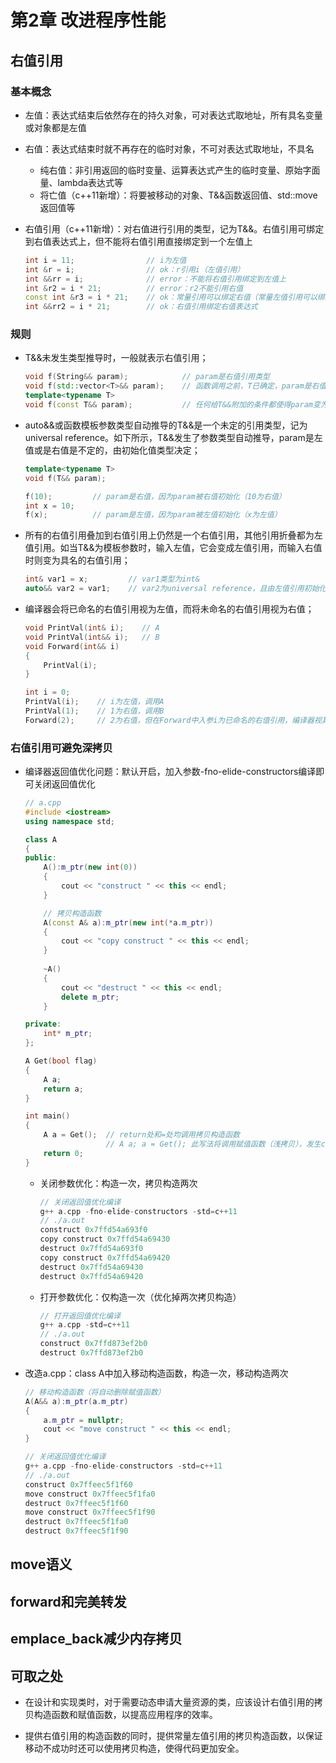 # 第2章 改进程序性能

## 右值引用

### 基本概念

- 左值：表达式结束后依然存在的持久对象，可对表达式取地址，所有具名变量或对象都是左值

- 右值：表达式结束时就不再存在的临时对象，不可对表达式取地址，不具名

  - 纯右值：非引用返回的临时变量、运算表达式产生的临时变量、原始字面量、lambda表达式等
  - 将亡值（c++11新增）：将要被移动的对象、T&&函数返回值、std::move返回值等

- 右值引用（c++11新增）：对右值进行引用的类型，记为T&&。右值引用可绑定到右值表达式上，但不能将右值引用直接绑定到一个左值上

  ```c++
  int i = 11;                // i为左值
  int &r = i;                // ok：r引用i（左值引用）
  int &&rr = i;              // error：不能将右值引用绑定到左值上
  int &r2 = i * 21;          // error：r2不能引用右值
  const int &r3 = i * 21;    // ok：常量引用可以绑定右值（常量左值引用可以绑定一切）
  int &&rr2 = i * 21;        // ok：右值引用绑定右值表达式
  ```

### 规则

- T&&未发生类型推导时，一般就表示右值引用；

  ```c++
  void f(String&& param);            // param是右值引用类型
  void f(std::vector<T>&& param);    // 函数调用之前，T已确定，param是右值引用类型
  template<typename T>
  void f(const T&& param);           // 任何给T&&附加的条件都使得param变为右值引用类型
  ```

- auto&&或函数模板参数类型自动推导的T&&是一个未定的引用类型，记为universal reference。如下所示，T&&发生了参数类型自动推导，param是左值或是右值是不定的，由初始化值类型决定；

  ```c++
  template<typename T>
  void f(T&& param);
  
  f(10);         // param是右值，因为param被右值初始化（10为右值）
  int x = 10;
  f(x);          // param是左值，因为param被左值初始化（x为左值）
  ```

- 所有的右值引用叠加到右值引用上仍然是一个右值引用，其他引用折叠都为左值引用。如当T&&为模板参数时，输入左值，它会变成左值引用，而输入右值时则变为具名的右值引用；

  ```c++
  int& var1 = x;         // var1类型为int&
  auto&& var2 = var1;    // var2为universal reference，且由左值引用初始化，发生引用折叠，var2为int&
  ```

- 编译器会将已命名的右值引用视为左值，而将未命名的右值引用视为右值；

  ```C++
  void PrintVal(int& i);    // A
  void PrintVal(int&& i);   // B
  void Forward(int&& i)
  {
      PrintVal(i);
  }
  
  int i = 0;
  PrintVal(i);    // i为左值，调用A
  PrintVal(1);    // 1为右值，调用B
  Forward(2);     // 2为右值，但在Forward中入参i为已命名的右值引用，编译器视其为左值，调用A
  ```

### 右值引用可避免深拷贝

- 编译器返回值优化问题：默认开启，加入参数-fno-elide-constructors编译即可关闭返回值优化

  ```c++
  // a.cpp
  #include <iostream>
  using namespace std;
  
  class A
  {
  public:
      A():m_ptr(new int(0))
      {
          cout << "construct " << this << endl;
      }
  
      // 拷贝构造函数
      A(const A& a):m_ptr(new int(*a.m_ptr))
      {
          cout << "copy construct " << this << endl;
      }
      
      ~A()
      {
          cout << "destruct " << this << endl;
          delete m_ptr;
      }
  
  private:
      int* m_ptr;
  };
  
  A Get(bool flag)
  {
      A a;
      return a;
  }
  
  int main()
  {
      A a = Get();  // return处和=处均调用拷贝构造函数
                    // A a; a = Get(); 此写法将调用赋值函数（浅拷贝），发生coredump
      return 0;
  }
  ```

  - 关闭参数优化：构造一次，拷贝构造两次

    ```c++
    // 关闭返回值优化编译
    g++ a.cpp -fno-elide-constructors -std=c++11
    // ./a.out
    construct 0x7ffd54a693f0
    copy construct 0x7ffd54a69430
    destruct 0x7ffd54a693f0
    copy construct 0x7ffd54a69420
    destruct 0x7ffd54a69430
    destruct 0x7ffd54a69420
    ```

  - 打开参数优化：仅构造一次（优化掉两次拷贝构造）

    ```c++
    // 打开返回值优化编译
    g++ a.cpp -std=c++11
    // ./a.out
    construct 0x7ffd873ef2b0
    destruct 0x7ffd873ef2b0
    ```

- 改造a.cpp：class A中加入移动构造函数，构造一次，移动构造两次

  ```c++
  // 移动构造函数（将自动删除赋值函数）
  A(A&& a):m_ptr(a.m_ptr)
  {
      a.m_ptr = nullptr;
      cout << "move construct " << this << endl;
  }
  
  // 关闭返回值优化编译
  g++ a.cpp -fno-elide-constructors -std=c++11
  // ./a.out
  construct 0x7ffeec5f1f60
  move construct 0x7ffeec5f1fa0
  destruct 0x7ffeec5f1f60
  move construct 0x7ffeec5f1f90
  destruct 0x7ffeec5f1fa0
  destruct 0x7ffeec5f1f90
  ```

## move语义

## forward和完美转发

## emplace_back减少内存拷贝

## 可取之处

- 在设计和实现类时，对于需要动态申请大量资源的类，应该设计右值引用的拷贝构造函数和赋值函数，以提高应用程序的效率。

- 提供右值引用的构造函数的同时，提供常量左值引用的拷贝构造函数，以保证移动不成功时还可以使用拷贝构造，使得代码更加安全。

  




